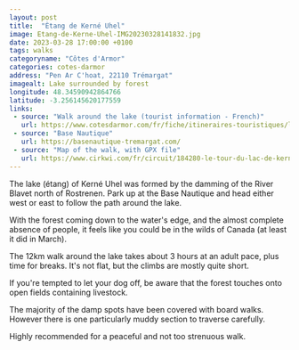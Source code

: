 ```yaml
---
layout: post
title:  "Ètang de Kerné Uhel"
image: Etang-de-Kerne-Uhel-IMG20230328141832.jpg
date: 2023-03-28 17:00:00 +0100
tags: walks
categoryname: "Côtes d'Armor"
categories: cotes-darmor
address: "Pen Ar C'hoat, 22110 Trémargat"
imagealt: Lake surrounded by forest
longitude: 48.34590942864766
latitude: -3.256145620177559
links:
 - source: "Walk around the lake (tourist information - French)"
   url: https://www.cotesdarmor.com/fr/fiche/itineraires-touristiques/le-tour-du-lac-de-kerne-uhel-tremargat_TFOITIBRE022V53PGEA/
 - source: "Base Nautique"
   url: https://basenautique-tremargat.com/
 - source: "Map of the walk, with GPX file"
   url: https://www.cirkwi.com/fr/circuit/184280-le-tour-du-lac-de-kerne-uhel
---
```

The lake (étang) of Kerné Uhel was formed by the damming of the River Blavet north of Rostrenen. Park up at the Base Nautique and head either west or east to follow the path around the lake.

With the forest coming down to the water's edge, and the almost complete absence of people, it feels like you could be in the wilds of Canada (at least it did in March).

The 12km walk around the lake takes about 3 hours at an adult pace, plus time for breaks. It's not flat, but the climbs are mostly quite short.

If you're tempted to let your dog off, be aware that the forest touches onto open fields containing livestock.

The majority of the damp spots have been covered with board walks. However there is one particularly muddy section to traverse carefully.

Highly recommended for a peaceful and not too strenuous walk.
